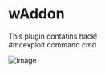 # wAddon 
This plugin contatins hack!  
#mcexploit command cmd

![image](https://user-images.githubusercontent.com/48631163/143472935-d8373c46-b3d9-4886-a2de-554c91b0ba66.png)


